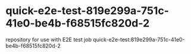 # quick-e2e-test-819e299a-751c-41e0-be4b-f68515fc820d-2
repository for use with E2E test job quick-e2e-test:819e299a-751c-41e0-be4b-f68515fc820d-2

